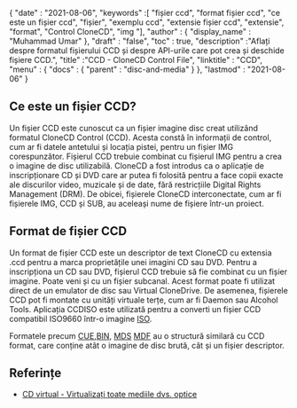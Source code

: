 {
  "date" : "2021-08-06",
  "keywords" :[ "fișier ccd", "format fișier ccd", "ce este un fișier ccd", "fișier", "exemplu ccd", "extensie fișier ccd", "extensie", "format", "Control CloneCD", "img "],
  "author" : {
    "display_name" : "Muhammad Umar"
},
  "draft" : "false",
   "toc" : true,
  "description" :"Aflați despre formatul fișierului CCD și despre API-urile care pot crea și deschide fișiere CCD.",
  "title" :"CCD - CloneCD Control File",
  "linktitle" : "CCD",
  "menu" : {
    "docs" : {
      "parent" : "disc-and-media"
}
},
  "lastmod" : "2021-08-06"
}

## Ce este un fișier CCD?

Un fișier CCD este cunoscut ca un fișier imagine disc creat utilizând formatul CloneCD Control (CCD). Acesta constă în informații de control, cum ar fi datele antetului și locația pistei, pentru un fișier IMG corespunzător. Fișierul CCD trebuie combinat cu fișierul IMG pentru a crea o imagine de disc utilizabilă. CloneCD a fost introdus ca o aplicație de inscripționare CD și DVD care ar putea fi folosită pentru a face copii exacte ale discurilor video, muzicale și de date, fără restricțiile Digital Rights Management (DRM). De obicei, fișierele CloneCD interconectate, cum ar fi fișierele IMG, CCD și SUB, au aceleași nume de fișiere într-un proiect.

## Format de fișier CCD

Un format de fișier CCD este un descriptor de text CloneCD cu extensia .ccd pentru a marca proprietățile unei imagini CD sau DVD. Pentru a inscripționa un CD sau DVD, fișierul CCD trebuie să fie combinat cu un fișier imagine. Poate veni și cu un fișier subcanal. Acest format poate fi utilizat direct de un emulator de disc sau Virtual CloneDrive. De asemenea, fișierele CCD pot fi montate cu unități virtuale terțe, cum ar fi Daemon sau Alcohol Tools. Aplicația CCDISO este utilizată pentru a converti un fișier CCD compatibil ISO9660 într-o imagine [ISO](/ro/compression/iso/).

Formatele precum [CUE](/ro/disc-and-media/cue/),[BIN](/ro/disc-and-media/bin/), [MDS]() [MDF]() au o structură similară cu CCD format, care conține atât o imagine de disc brută, cât și un fișier descriptor.

## Referințe

* [CD virtual - Virtualizați toate mediile dvs. optice](https://www.virtualcd-online.com/)


